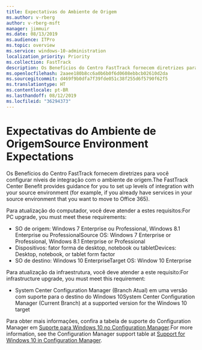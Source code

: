 ```yaml
---
title: Expectativas do Ambiente de Origem
ms.author: v-rberg
author: v-rberg-msft
manager: jimmuir
ms.date: 08/13/2019
ms.audience: ITPro
ms.topic: overview
ms.service: windows-10-administration
localization_priority: Priority
ms.collection: FastTrack
description: Os Benefícios do Centro FastTrack fornecem diretrizes para você configurar níveis de integração com o ambiente de origem para a implantação do Windows 10.
ms.openlocfilehash: 2aaee180b8cc6a0b6b0f6d0608ebbcb02610d2da
ms.sourcegitcommit: d469f9b0dfa7f39fde051c38f255d6f5790f62f5
ms.translationtype: HT
ms.contentlocale: pt-BR
ms.lasthandoff: 08/12/2019
ms.locfileid: "36294373"
---
```

# <a name="source-environment-expectations"></a><span data-ttu-id="0ec08-103">Expectativas do Ambiente de Origem</span><span class="sxs-lookup"><span data-stu-id="0ec08-103">Source Environment Expectations</span></span>

<span data-ttu-id="0ec08-104">Os Benefícios do Centro FastTrack fornecem diretrizes para você configurar níveis de integração com o ambiente de origem.</span><span class="sxs-lookup"><span data-stu-id="0ec08-104">The FastTrack Center Benefit provides guidance for you to set up levels of integration with your source environment (for example, if you already have services in your source environment that you want to move to Office 365).</span></span>
  
<span data-ttu-id="0ec08-105">Para atualização do computador, você deve atender a estes requisitos:</span><span class="sxs-lookup"><span data-stu-id="0ec08-105">For PC upgrade, you must meet these requirements:</span></span>

- <span data-ttu-id="0ec08-106">SO de origem: Windows 7 Enterprise ou Professional, Windows 8.1 Enterprise ou Professional</span><span class="sxs-lookup"><span data-stu-id="0ec08-106">Source OS: Windows 7 Enterprise or Professional, Windows 8.1 Enterprise or Professional</span></span>
- <span data-ttu-id="0ec08-107">Dispositivos: fator forma de desktop, notebook ou tablet</span><span class="sxs-lookup"><span data-stu-id="0ec08-107">Devices: Desktop, notebook, or tablet form factor</span></span>
- <span data-ttu-id="0ec08-108">SO de destino: Windows 10 Enterprise</span><span class="sxs-lookup"><span data-stu-id="0ec08-108">Target OS: Window 10 Enterprise</span></span>

<span data-ttu-id="0ec08-109">Para atualização da infraestrutura, você deve atender a este requisito:</span><span class="sxs-lookup"><span data-stu-id="0ec08-109">For infrastructure upgrade, you must meet this requirement:</span></span>   

- <span data-ttu-id="0ec08-110">System Center Configuration Manager (Branch Atual) em uma versão com suporte para o destino do Windows 10</span><span class="sxs-lookup"><span data-stu-id="0ec08-110">System Center Configuration Manager (Current Branch) at a supported version for the Windows 10 target</span></span>

<span data-ttu-id="0ec08-111">Para obter mais informações, confira a tabela de suporte do Configuration Manager em [Suporte para Windows 10 no Configuration Manager](https://docs.microsoft.com/sccm/core/plan-design/configs/support-for-windows-10).</span><span class="sxs-lookup"><span data-stu-id="0ec08-111">For more information, see the Configuration Manager support table at [Support for Windows 10 in Configuration Manager](https://docs.microsoft.com/sccm/core/plan-design/configs/support-for-windows-10).</span></span>
  

 